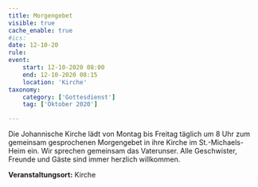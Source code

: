 ```yaml
---
title: Morgengebet
visible: true
cache_enable: true
#ics: 
date: 12-10-20
rule: 
event:
	start: 12-10-2020 08:00
	end: 12-10-2020 08:15
	location: 'Kirche'
taxonomy:
	category: ['Gottesdienst']
	tag: ['Oktober 2020']

---
```

Die Johannische Kirche lädt von Montag bis Freitag täglich um 8 Uhr zum gemeinsam gesprochenen Morgengebet in ihre Kirche im St.-Michaels-Heim ein. Wir sprechen gemeinsam das Vaterunser. Alle Geschwister, Freunde und Gäste sind immer herzlich willkommen.



**Veranstaltungsort:** Kirche

